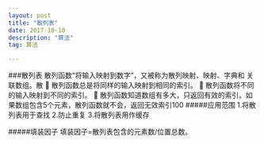 ```yaml
---
layout: post
title: "散列表"
date: 2017-10-10
description: "算法"
tag: 算法  

---   
```

###散列表
散列函数“将输入映射到数字”，又被称为散列映射、映射、字典和 关联数组。散
 散列函数总是将同样的输入映射到相同的索引。
 散列函数将不同的输入映射到不同的索引。
 散列函数知道数组有多大，只返回有效的索引。如果数组包含5个元素，散列函数就不会，返回无效索引100
#####应用范围
1.将散列表用于查找
2.防止重复
3.将散列表用作缓存

#####填装因子
填装因子=散列表包含的元素数/位置总数。
